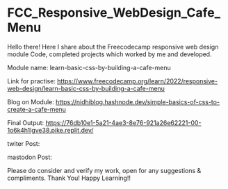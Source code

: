 # FCC_Responsive_WebDesign_Cafe_Menu
Hello there!
Here I share about the Freecodecamp responsive web design module Code, completed projects which worked by me and developed.

Module name: learn-basic-css-by-building-a-cafe-menu

Link for practise: https://www.freecodecamp.org/learn/2022/responsive-web-design/learn-basic-css-by-building-a-cafe-menu

Blog on Module: https://nidhiblog.hashnode.dev/simple-basics-of-css-to-create-a-cafe-menu

Final Output: https://76db10e1-5a21-4ae3-8e76-921a26e62221-00-1o6k4h1lgve38.pike.replit.dev/

twiter Post: 

mastodon Post: 

Please do consider and verify my work, open for any suggestions & compliments.
Thank You!
Happy Learning!!
